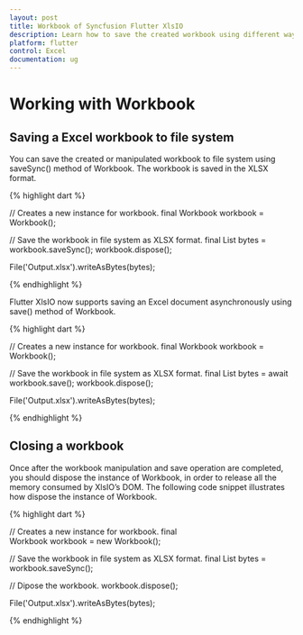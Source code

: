 ```yaml
---
layout: post
title: Workbook of Syncfusion Flutter XlsIO
description: Learn how to save the created workbook using different ways and close the workbook using Syncfusion Flutter XlsIO.
platform: flutter
control: Excel
documentation: ug
---
```


# Working with Workbook

## Saving a Excel workbook to file system

You can save the created or manipulated workbook to file system using saveSync() method of Workbook. The workbook is saved in the XLSX format.

{% highlight dart %}

// Creates a new instance for workbook.
final Workbook workbook = Workbook();

// Save the workbook in file system as XLSX format.
final List<int> bytes = workbook.saveSync();
workbook.dispose();

File('Output.xlsx').writeAsBytes(bytes);

{% endhighlight %}

Flutter XlsIO now supports saving an Excel document asynchronously using save() method of Workbook.

{% highlight dart %}

// Creates a new instance for workbook.
final Workbook workbook = Workbook();

// Save the workbook in file system as XLSX format.
final List<int> bytes = await workbook.save();
workbook.dispose();

File('Output.xlsx').writeAsBytes(bytes);

{% endhighlight %}

## Closing a workbook

Once after the workbook manipulation and save operation are completed, you should dispose the instance of Workbook, in order to release all the memory consumed by XlsIO’s DOM. The following code snippet illustrates how dispose the instance of Workbook.

{% highlight dart %}

// Creates a new instance for workbook.
final Workbook workbook = new Workbook();

// Save the workbook in file system as XLSX format.
final List<int> bytes = workbook.saveSync();

// Dipose the workbook.
workbook.dispose();

File('Output.xlsx').writeAsBytes(bytes);

{% endhighlight %}

